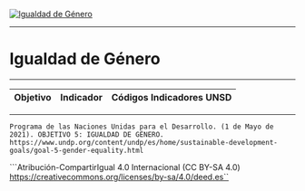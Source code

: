 [![Igualdad de Género](https://www.undp.org/content/dam/undp/sdg/tiles/sdg-es-05.png "Igualdad de Género")](https://www.undp.org/content/undp/es/home/sustainable-development-goals/goal-5-gender-equality.html)

--------------------------------------------
# Igualdad de Género
--------------------------------------------

|Objetivo|Indicador|Códigos Indicadores UNSD|
| ----- | ----- | ----- |



------
```Programa de las Naciones Unidas para el Desarrollo. (1 de Mayo de 2021). OBJETIVO 5: IGUALDAD DE GÉNERO. https://www.undp.org/content/undp/es/home/sustainable-development-goals/goal-5-gender-equality.html```


```Atribución-CompartirIgual 4.0 Internacional (CC BY-SA 4.0) https://creativecommons.org/licenses/by-sa/4.0/deed.es``
